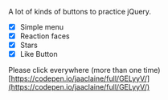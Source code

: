 A lot of kinds of buttons to practice jQuery.

- [x] Simple menu
- [x] Reaction faces
- [x] Stars
- [x] Like Button

Please click everywhere (more than one time) [https://codepen.io/jaaclaine/full/GELyyV/](https://codepen.io/jaaclaine/full/GELyyV/)



